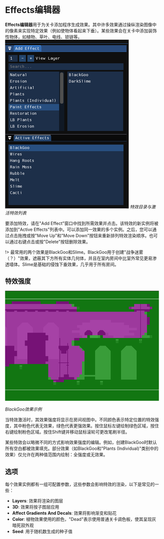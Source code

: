 # Effects编辑器
**Effects编辑器**用于为关卡添加程序生成效果。其中许多效果通过操纵渲染图像中的像素来实现特定效果（例如使物体看起来下垂）。某些效果会在关卡中添加装饰性物体，如植物、草叶、电线、锁链等。 
![特效目录](img/effects-catalog.png) 
*特效目录与激活特效列表*

要添加特效，请在"Add Effect"窗口中找到所需效果并点击。该特效的新实例将被添加到"Active Effects"列表中。可以添加同一效果的多个实例。之后，您可以通过点击拖拽或按"Move Up"和"Move Down"按钮来重新排列特效渲染顺序。也可以通过右键点击或按"Delete"按钮删除效果。

!> 最常用的两个效果是BlackGoo和Slime。BlackGoo用于创建"战争迷雾（？）"效果，遮蔽其下方所有实体几何体，并且在室内房间中比室外常见更易渗透墙体。Slime是基础的侵蚀下垂效果，几乎用于所有房间。

## 特效强度
![BlackGoo效果矩阵示例](img/blackgoo.png) 

*BlackGoo效果示例*

当特效激活时，其效果强度将显示在房间视图中。不同颜色表示特定位置的特效强度，其中粉色代表无效果，绿色代表更强效果。按住鼠标左键绘制绿色区域，按住右键绘制粉色区域。按住Shift键并移动鼠标滚轮可更改笔刷半径。

某些特效会以略微不同的方式影响效果强度的编辑。例如，创建BlackGoo时默认所有空白都被效果填充。部分效果（如BlackGoo和"Plants (Individual)"类别中的效果）仅允许在两种值范围内绘制：全强度或无效果。

## 选项
每个效果实例都有一组可配置参数，这些参数会影响特效的渲染，以下是常见的一些：

- **Layers**: 效果将渲染的图层
- **3D**: 效果将按子图层应用
- **Affect Gradients And Decals**: 效果将影响渐变和贴花
- **Color**: 植物效果使用的颜色，"Dead"表示使用普通关卡调色板，使其呈现灰暗死寂外观
- **Seed**: 用于随机数生成的种子值